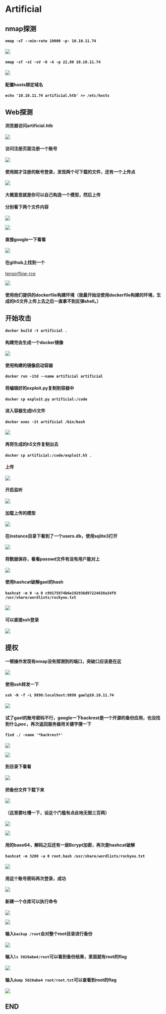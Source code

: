 # Artificial #
## nmap探测 ##
#### `nmap -sT --min-rate 10000 -p- 10.10.11.74`
![](./Artificial/1.jpg)
#### `nmap -sT -sC -sV -O -A -p 22,80 10.10.11.74`
![](./Artificial/2.jpg)
#### 配置hosts绑定域名
#### `echo '10.10.11.74 artificial.htb' >> /etc/hosts`
## Web探测 ##
#### 浏览器访问artificial.htb
![](./Artificial/3.jpg)
#### 访问注册页面注册一个账号
![](./Artificial/4.jpg)
#### 使用刚才注册的账号登录，发现两个可下载的文件，还有一个上传点
![](./Artificial/5.jpg)
#### 大概意思就是你可以自己构造一个模型，然后上传
#### 分别看下两个文件内容
![](./Artificial/6.jpg)

![](./Artificial/7.jpg)
#### 直接google一下看看
![](./Artificial/8.jpg)
#### 在github上找到一个
[tensorflow-rce](https://github.com/Splinter0/tensorflow-rce)

![](./Artificial/9.jpg)
#### 使用他们提供的dockerfile构建环境（我最开始没使用dockerfile构建的环境，生成的h5文件上传上去之后一直拿不到反弹shell。）
## 开始攻击 ##
#### `docker build -t artificial .`
#### 构建完会生成一个docker镜像

![](./Artificial/10.jpg)
#### 使用构建的镜像启动容器
#### `docker run -itd --name artificial artificial`
#### 将编辑好的exploit.py复制到容器中
#### `docker cp exploit.py artificial:/code`
#### 进入容器生成h5文件
#### `docker exec -it artificial /bin/bash`

![](./Artificial/11.jpg)
#### 再将生成的h5文件复制出去
#### `docker cp artificial:/code/exploit.h5 .`
#### 上传

![](./Artificial/12.jpg)
#### 开启监听

![](./Artificial/13.jpg)
#### 加载上传的模型

![](./Artificial/15.jpg)
#### 在instance目录下看到了一个users.db，使用sqlite3打开

![](./Artificial/16.jpg)
#### 将数据保存，看看passwd文件有没有用户能对上

![](./Artificial/17.jpg)
#### 使用hashcat破解gael的hash
#### `hashcat -m 0 -a 0 c99175974b6e192936d97224638a34f8 /usr/share/wordlists/rockyou.txt`

![](./Artificial/18.jpg)
#### 可以直接ssh登录

![](./Artificial/20.jpg)
## 提权 ##
#### 一顿操作发现有nmap没有探测到的端口，突破口应该是在这

![](./Artificial/21.jpg)
#### 使用ssh转发一下

#### `ssh -N -f -L 9898:localhost:9898 gael@10.10.11.74`

![](./Artificial/22.jpg)
#### 试了gael的账号密码不行，google一下backrest是一个开源的备份应用，也没找到什么poc，再次返回服务器用关键字搜一下
#### `find ./ -name '*backrest*'`

![](./Artificial/23.jpg)

![](./Artificial/24.jpg)
#### 到目录下看看

![](./Artificial/25.jpg)
#### 把备份文件下载下来

![](./Artificial/26.jpg)
#### （这里要吐槽一下，设这个门槛有点此地无银三百两）

![](./Artificial/27.jpg)

![](./Artificial/28.jpg)
#### 用的base64，解码之后还有一层Bcrypt加密，再次是hashcat破解

#### `hashcat -m 3200 -a 0 root.hash /usr/share/wordlists/rockyou.txt`

![](./Artificial/29.jpg)

#### 用这个账号密码再次登录，成功

![](./Artificial/30.jpg)

#### 新建一个仓库可以执行命令

![](./Artificial/31.jpg)

![](./Artificial/33.jpg)
#### 输入`backup /root`会对整个root目录进行备份

![](./Artificial/34.jpg)
#### 输入`ls 5020abe4/root`可以看到备份结果，里面就有root的flag

![](./Artificial/35.jpg)
#### 输入`dump 5020abe4 root/root.txt`可以查看到root的flag

![](./Artificial/36.jpg)

## END ##